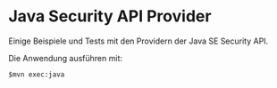 Java Security API Provider
==========================

Einige Beispiele und Tests mit den Providern der Java SE Security API.

Die Anwendung ausführen mit:

    $mvn exec:java
